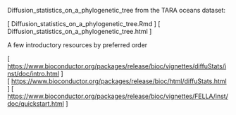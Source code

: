  Diffusion_statistics_on_a_phylogenetic_tree from the TARA oceans dataset:

[ Diffusion_statistics_on_a_phylogenetic_tree.Rmd ]
[ Diffusion_statistics_on_a_phylogenetic_tree.html ]

A few introductory resources by preferred order

[ https://www.bioconductor.org/packages/release/bioc/vignettes/diffuStats/inst/doc/intro.html ]
[ https://www.bioconductor.org/packages/release/bioc/html/diffuStats.html ]
[ https://www.bioconductor.org/packages/release/bioc/vignettes/FELLA/inst/doc/quickstart.html ]
